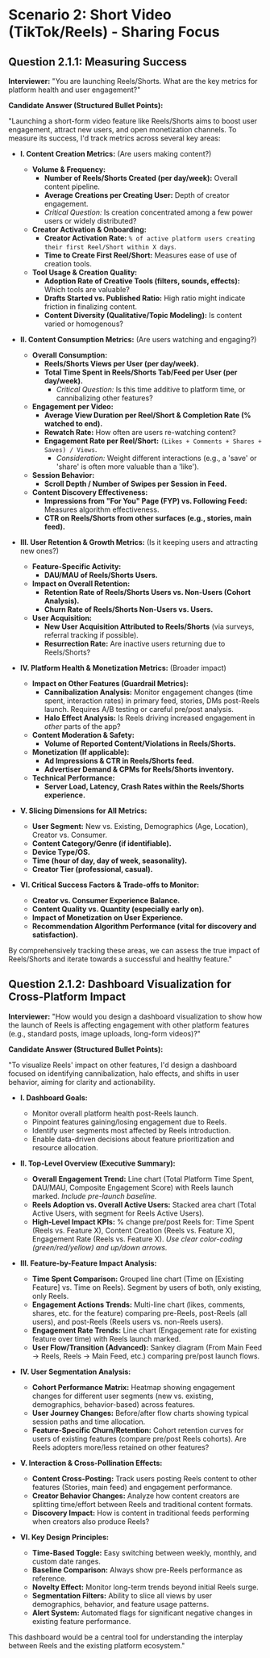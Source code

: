 # Scenario 2: Short Video (TikTok/Reels) - Sharing Focus

## Question 2.1.1: Measuring Success

**Interviewer:** "You are launching Reels/Shorts. What are the key metrics for platform health and user engagement?"

**Candidate Answer (Structured Bullet Points):**

"Launching a short-form video feature like Reels/Shorts aims to boost user engagement, attract new users, and open monetization channels. To measure its success, I'd track metrics across several key areas:

*   **I. Content Creation Metrics:** (Are users making content?)
    *   **Volume & Frequency:**
        *   **Number of Reels/Shorts Created (per day/week):** Overall content pipeline.
        *   **Average Creations per Creating User:** Depth of creator engagement.
        *   *Critical Question:* Is creation concentrated among a few power users or widely distributed?
    *   **Creator Activation & Onboarding:**
        *   **Creator Activation Rate:** `% of active platform users creating their first Reel/Short within X days`.
        *   **Time to Create First Reel/Short:** Measures ease of use of creation tools.
    *   **Tool Usage & Creation Quality:**
        *   **Adoption Rate of Creative Tools (filters, sounds, effects):** Which tools are valuable?
        *   **Drafts Started vs. Published Ratio:** High ratio might indicate friction in finalizing content.
        *   **Content Diversity (Qualitative/Topic Modeling):** Is content varied or homogenous?

*   **II. Content Consumption Metrics:** (Are users watching and engaging?)
    *   **Overall Consumption:**
        *   **Reels/Shorts Views per User (per day/week).**
        *   **Total Time Spent in Reels/Shorts Tab/Feed per User (per day/week).**
            *   *Critical Question:* Is this time additive to platform time, or cannibalizing other features?
    *   **Engagement per Video:**
        *   **Average View Duration per Reel/Short & Completion Rate (% watched to end).**
        *   **Rewatch Rate:** How often are users re-watching content?
        *   **Engagement Rate per Reel/Short:** `(Likes + Comments + Shares + Saves) / Views`.
            *   *Consideration:* Weight different interactions (e.g., a 'save' or 'share' is often more valuable than a 'like').
    *   **Session Behavior:**
        *   **Scroll Depth / Number of Swipes per Session in Feed.**
    *   **Content Discovery Effectiveness:**
        *   **Impressions from "For You" Page (FYP) vs. Following Feed:** Measures algorithm effectiveness.
        *   **CTR on Reels/Shorts from other surfaces (e.g., stories, main feed).**

*   **III. User Retention & Growth Metrics:** (Is it keeping users and attracting new ones?)
    *   **Feature-Specific Activity:**
        *   **DAU/MAU of Reels/Shorts Users.**
    *   **Impact on Overall Retention:**
        *   **Retention Rate of Reels/Shorts Users vs. Non-Users (Cohort Analysis).**
        *   **Churn Rate of Reels/Shorts Non-Users vs. Users.**
    *   **User Acquisition:**
        *   **New User Acquisition Attributed to Reels/Shorts** (via surveys, referral tracking if possible).
        *   **Resurrection Rate:** Are inactive users returning due to Reels/Shorts?

*   **IV. Platform Health & Monetization Metrics:** (Broader impact)
    *   **Impact on Other Features (Guardrail Metrics):**
        *   **Cannibalization Analysis:** Monitor engagement changes (time spent, interaction rates) in primary feed, stories, DMs post-Reels launch. Requires A/B testing or careful pre/post analysis.
        *   **Halo Effect Analysis:** Is Reels driving increased engagement in *other* parts of the app?
    *   **Content Moderation & Safety:**
        *   **Volume of Reported Content/Violations in Reels/Shorts.**
    *   **Monetization (If applicable):**
        *   **Ad Impressions & CTR in Reels/Shorts feed.**
        *   **Advertiser Demand & CPMs for Reels/Shorts inventory.**
    *   **Technical Performance:**
        *   **Server Load, Latency, Crash Rates within the Reels/Shorts experience.**

*   **V. Slicing Dimensions for All Metrics:**
    *   **User Segment:** New vs. Existing, Demographics (Age, Location), Creator vs. Consumer.
    *   **Content Category/Genre (if identifiable).**
    *   **Device Type/OS.**
    *   **Time (hour of day, day of week, seasonality).**
    *   **Creator Tier (professional, casual).**

*   **VI. Critical Success Factors & Trade-offs to Monitor:**
    *   **Creator vs. Consumer Experience Balance.**
    *   **Content Quality vs. Quantity (especially early on).**
    *   **Impact of Monetization on User Experience.**
    *   **Recommendation Algorithm Performance (vital for discovery and satisfaction).**

By comprehensively tracking these areas, we can assess the true impact of Reels/Shorts and iterate towards a successful and healthy feature."

## Question 2.1.2: Dashboard Visualization for Cross-Platform Impact

**Interviewer:** "How would you design a dashboard visualization to show how the launch of Reels is affecting engagement with other platform features (e.g., standard posts, image uploads, long-form videos)?"

**Candidate Answer (Structured Bullet Points):**

"To visualize Reels' impact on other features, I'd design a dashboard focused on identifying cannibalization, halo effects, and shifts in user behavior, aiming for clarity and actionability.

*   **I. Dashboard Goals:**
    *   Monitor overall platform health post-Reels launch.
    *   Pinpoint features gaining/losing engagement due to Reels.
    *   Identify user segments most affected by Reels introduction.
    *   Enable data-driven decisions about feature prioritization and resource allocation.

*   **II. Top-Level Overview (Executive Summary):**
    *   **Overall Engagement Trend:** Line chart (Total Platform Time Spent, DAU/MAU, Composite Engagement Score) with Reels launch marked. *Include pre-launch baseline.*
    *   **Reels Adoption vs. Overall Active Users:** Stacked area chart (Total Active Users, with segment for Reels Active Users).
    *   **High-Level Impact KPIs:** % change pre/post Reels for: Time Spent (Reels vs. Feature X), Content Creation (Reels vs. Feature X), Engagement Rate (Reels vs. Feature X). *Use clear color-coding (green/red/yellow) and up/down arrows.*

*   **III. Feature-by-Feature Impact Analysis:**
    *   **Time Spent Comparison:** Grouped line chart (Time on [Existing Feature] vs. Time on Reels). Segment by users of both, only existing, only Reels.
    *   **Engagement Actions Trends:** Multi-line chart (likes, comments, shares, etc. for the feature) comparing pre-Reels, post-Reels (all users), and post-Reels (Reels users vs. non-Reels users).
    *   **Engagement Rate Trends:** Line chart (Engagement rate for existing feature over time) with Reels launch marked.
    *   **User Flow/Transition (Advanced):** Sankey diagram (From Main Feed -> Reels, Reels -> Main Feed, etc.) comparing pre/post launch flows.

*   **IV. User Segmentation Analysis:**
    *   **Cohort Performance Matrix:** Heatmap showing engagement changes for different user segments (new vs. existing, demographics, behavior-based) across features.
    *   **User Journey Changes:** Before/after flow charts showing typical session paths and time allocation.
    *   **Feature-Specific Churn/Retention:** Cohort retention curves for users of existing features (compare pre/post Reels cohorts). Are Reels adopters more/less retained on other features?

*   **V. Interaction & Cross-Pollination Effects:**
    *   **Content Cross-Posting:** Track users posting Reels content to other features (Stories, main feed) and engagement performance.
    *   **Creator Behavior Changes:** Analyze how content creators are splitting time/effort between Reels and traditional content formats.
    *   **Discovery Impact:** How is content in traditional feeds performing when creators also produce Reels?

*   **VI. Key Design Principles:**
    *   **Time-Based Toggle:** Easy switching between weekly, monthly, and custom date ranges.
    *   **Baseline Comparison:** Always show pre-Reels performance as reference.
    *   **Novelty Effect:** Monitor long-term trends beyond initial Reels surge.
    *   **Segmentation Filters:** Ability to slice all views by user demographics, behavior, and feature usage patterns.
    *   **Alert System:** Automated flags for significant negative changes in existing feature performance.

This dashboard would be a central tool for understanding the interplay between Reels and the existing platform ecosystem." 